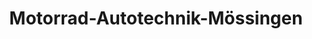 ---
title: "Motorrad-Autotechnik-Mössingen"
url: /moessingen/motorrad-autotechnik-moessingen/
shop: Motorrad
---